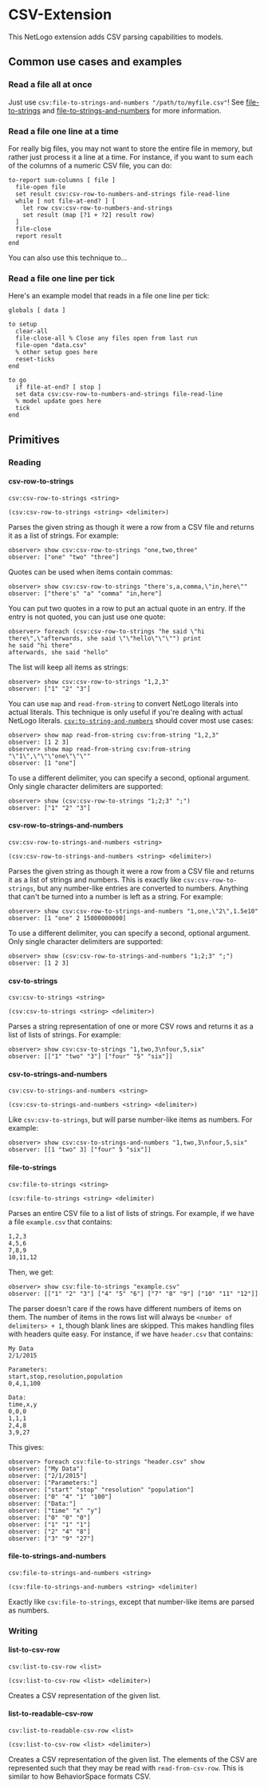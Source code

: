 CSV-Extension
===

This NetLogo extension adds CSV parsing capabilities to models.

## Common use cases and examples

### Read a file all at once

Just use `csv:file-to-strings-and-numbers "/path/to/myfile.csv"`! See [file-to-strings](#file-to-strings) and
[file-to-strings-and-numbers](#file-to-strings-and-numbers) for more information.

### Read a file one line at a time

For really big files, you may not want to store the entire file in memory, but rather just process it a line at a
time. For instance, if you want to sum each of the columns of a numeric CSV file, you can do:

    to-report sum-columns [ file ]
      file-open file
      set result csv:csv-row-to-numbers-and-strings file-read-line
      while [ not file-at-end? ] [
        let row csv:csv-row-to-numbers-and-strings
        set result (map [?1 + ?2] result row)
      ]
      file-close
      report result
    end

You can also use this technique to...

### Read a file one line per tick

Here's an example model that reads in a file one line per tick:

    globals [ data ]

    to setup
      clear-all
      file-close-all % Close any files open from last run
      file-open "data.csv"
      % other setup goes here
      reset-ticks
    end

    to go
      if file-at-end? [ stop ]
      set data csv:csv-row-to-numbers-and-strings file-read-line
      % model update goes here
      tick
    end

## Primitives

### Reading

#### csv-row-to-strings

`csv:csv-row-to-strings <string>`

`(csv:csv-row-to-strings <string> <delimiter>)`

Parses the given string as though it were a row from a CSV file and returns it as a list of strings. For example:

    observer> show csv:csv-row-to-strings "one,two,three"
    observer: ["one" "two" "three"]

Quotes can be used when items contain commas:

    observer> show csv:csv-row-to-strings "there's,a,comma,\"in,here\""
    observer: ["there's" "a" "comma" "in,here"]

You can put two quotes in a row to put an actual quote in an entry. If the entry is not quoted, you can just use one quote:

    observer> foreach (csv:csv-row-to-strings "he said \"hi there\",\"afterwards, she said \"\"hello\"\"\"") print
    he said "hi there"
    afterwards, she said "hello"

The list will keep all items as strings:

    observer> show csv:csv-row-to-strings "1,2,3"
    observer: ["1" "2" "3"]

You can use `map` and `read-from-string` to convert NetLogo literals into actual literals. This technique is only useful if you're dealing with actual NetLogo literals. [`csv:to-string-and-numbers`](#row-to-strings-and-numbers) should cover most use cases:

    observer> show map read-from-string csv:from-string "1,2,3"
    observer: [1 2 3]
    observer> show map read-from-string csv:from-string "\"1\",\"\"\"one\"\"\""
    observer: [1 "one"]

To use a different delimiter, you can specify a second, optional argument. Only single character delimiters are supported:

    observer> show (csv:csv-row-to-strings "1;2;3" ";")
    observer: ["1" "2" "3"]

#### csv-row-to-strings-and-numbers

`csv:csv-row-to-strings-and-numbers <string>`

`(csv:csv-row-to-strings-and-numbers <string> <delimiter>)`

Parses the given string as though it were a row from a CSV file and returns it as a list of strings and numbers. This is exactly like `csv:csv-row-to-strings`, but any number-like entries are converted to numbers. Anything that can't be turned into a number is left as a string. For example:

    observer> show csv:csv-row-to-strings-and-numbers "1,one,\"2\",1.5e10"
    observer: [1 "one" 2 15000000000]

To use a different delimiter, you can specify a second, optional argument. Only single character delimiters are supported:

    observer> show (csv:csv-row-to-strings-and-numbers "1;2;3" ";")
    observer: [1 2 3]

#### csv-to-strings

`csv:csv-to-strings <string>`

`(csv:csv-to-strings <string> <delimiter>)`

Parses a string representation of one or more CSV rows and returns it as a list of lists of strings. For example:

    observer> show csv:csv-to-strings "1,two,3\nfour,5,six"
    observer: [["1" "two" "3"] ["four" "5" "six"]]

#### csv-to-strings-and-numbers

`csv:csv-to-strings-and-numbers <string>`

`(csv:csv-to-strings-and-numbers <string> <delimiter>)`

Like `csv:csv-to-strings`, but will parse number-like items as numbers. For example:

    observer> show csv:csv-to-strings-and-numbers "1,two,3\nfour,5,six"
    observer: [[1 "two" 3] ["four" 5 "six"]]

#### file-to-strings

`csv:file-to-strings <string>`

`(csv:file-to-strings <string> <delimiter)`

Parses an entire CSV file to a list of lists of strings. For example, if we have a file `example.csv` that contains:

    1,2,3
    4,5,6
    7,8,9
    10,11,12

Then, we get:

    observer> show csv:file-to-strings "example.csv"
    observer: [["1" "2" "3"] ["4" "5" "6"] ["7" "8" "9"] ["10" "11" "12"]]

The parser doesn't care if the rows have different numbers of items on them. The number of items in the rows list
will always be `<number of delimiters> + 1`, though blank lines are skipped. This makes handling files with headers
quite easy. For instance, if we have `header.csv` that contains:

    My Data
    2/1/2015

    Parameters:
    start,stop,resolution,population
    0,4,1,100

    Data:
    time,x,y
    0,0,0
    1,1,1
    2,4,8
    3,9,27


This gives:

    observer> foreach csv:file-to-strings "header.csv" show
    observer: ["My Data"]
    observer: ["2/1/2015"]
    observer: ["Parameters:"]
    observer: ["start" "stop" "resolution" "population"]
    observer: ["0" "4" "1" "100"]
    observer: ["Data:"]
    observer: ["time" "x" "y"]
    observer: ["0" "0" "0"]
    observer: ["1" "1" "1"]
    observer: ["2" "4" "8"]
    observer: ["3" "9" "27"]


#### file-to-strings-and-numbers

`csv:file-to-strings-and-numbers <string>`

`(csv:file-to-strings-and-numbers <string> <delimiter)`

Exactly like `csv:file-to-strings`, except that number-like items are parsed as numbers.

### Writing

#### list-to-csv-row

`csv:list-to-csv-row <list>`

`(csv:list-to-csv-row <list> <delimiter>)`

Creates a CSV representation of the given list.

#### list-to-readable-csv-row

`csv:list-to-readable-csv-row <list>`

`(csv:list-to-csv-row <list> <delimiter>)`

Creates a CSV representation of the given list. The elements of the CSV are represented such that they may be read with `read-from-csv-row`. This is similar to how BehaviorSpace formats CSV.

